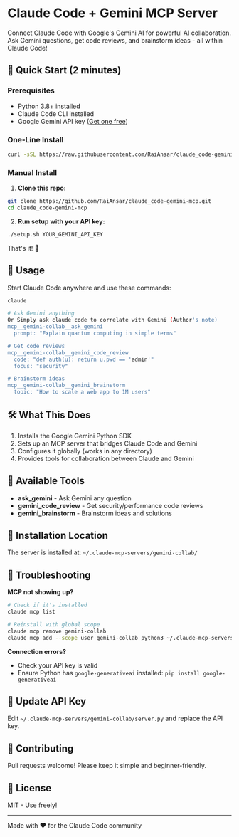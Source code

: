 # Claude Code + Gemini MCP Server

Connect Claude Code with Google's Gemini AI for powerful AI collaboration. Ask Gemini questions, get code reviews, and brainstorm ideas - all within Claude Code!

## 🚀 Quick Start (2 minutes)

### Prerequisites
- Python 3.8+ installed
- Claude Code CLI installed
- Google Gemini API key ([Get one free](https://aistudio.google.com/apikey))

### One-Line Install

```bash
curl -sSL https://raw.githubusercontent.com/RaiAnsar/claude_code-gemini-mcp/main/install.sh | bash
```

### Manual Install

1. **Clone this repo:**
```bash
git clone https://github.com/RaiAnsar/claude_code-gemini-mcp.git
cd claude_code-gemini-mcp
```

2. **Run setup with your API key:**
```bash
./setup.sh YOUR_GEMINI_API_KEY
```

That's it! 🎉

## 📖 Usage

Start Claude Code anywhere and use these commands:

```bash
claude

# Ask Gemini anything
Or Simply ask claude code to correlate with Gemini (Author's note)
mcp__gemini-collab__ask_gemini
  prompt: "Explain quantum computing in simple terms"

# Get code reviews
mcp__gemini-collab__gemini_code_review
  code: "def auth(u): return u.pwd == 'admin'"
  focus: "security"

# Brainstorm ideas
mcp__gemini-collab__gemini_brainstorm
  topic: "How to scale a web app to 1M users"
```

## 🛠️ What This Does

1. Installs the Google Gemini Python SDK
2. Sets up an MCP server that bridges Claude Code and Gemini
3. Configures it globally (works in any directory)
4. Provides tools for collaboration between Claude and Gemini

## 🔧 Available Tools

- **ask_gemini** - Ask Gemini any question
- **gemini_code_review** - Get security/performance code reviews
- **gemini_brainstorm** - Brainstorm ideas and solutions

## 📁 Installation Location

The server is installed at: `~/.claude-mcp-servers/gemini-collab/`

## 🐛 Troubleshooting

**MCP not showing up?**
```bash
# Check if it's installed
claude mcp list

# Reinstall with global scope
claude mcp remove gemini-collab
claude mcp add --scope user gemini-collab python3 ~/.claude-mcp-servers/gemini-collab/server.py
```

**Connection errors?**
- Check your API key is valid
- Ensure Python has `google-generativeai` installed: `pip install google-generativeai`

## 🔑 Update API Key

Edit `~/.claude-mcp-servers/gemini-collab/server.py` and replace the API key.

## 🤝 Contributing

Pull requests welcome! Please keep it simple and beginner-friendly.

## 📜 License

MIT - Use freely!

---

Made with ❤️ for the Claude Code community
